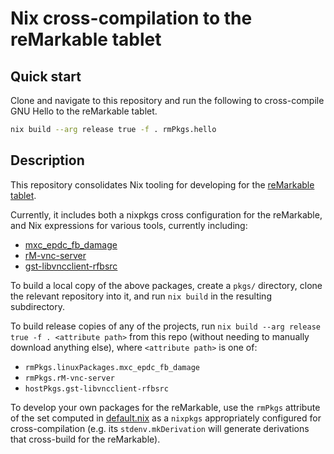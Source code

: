 # Nix cross-compilation to the reMarkable tablet

## Quick start
Clone and navigate to this repository and run the following to
cross-compile GNU Hello to the reMarkable tablet.

```sh
nix build --arg release true -f . rmPkgs.hello
```

## Description
This repository consolidates Nix tooling for developing for the
[reMarkable tablet](https://remarkable.com).

Currently, it includes both a nixpkgs cross configuration for the
reMarkable, and Nix expressions for various tools, currently
including:
- [mxc_epdc_fb_damage](https://github.com/peter-sa/mxc_epdc_fb_damage)
- [rM-vnc-server](https://github.com/peter-sa/rM-vnc-server)
- [gst-libvncclient-rfbsrc](https://github.com/peter-sa/gst-libvncclient-rfbsrc)

To build a local copy of the above packages, create a `pkgs/`
directory, clone the relevant repository into it, and run `nix build`
in the resulting subdirectory.

To build release copies of any of the projects, run `nix build --arg
release true -f . <attribute path>` from this repo (without needing to
manually download anything else), where `<attribute path>` is one of:
- `rmPkgs.linuxPackages.mxc_epdc_fb_damage`
- `rmPkgs.rM-vnc-server`
- `hostPkgs.gst-libvncclient-rfbsrc`

To develop your own packages for the reMarkable, use the `rmPkgs`
attribute of the set computed in [default.nix](./default.nix) as a
`nixpkgs` appropriately configured for cross-compilation (e.g. its
`stdenv.mkDerivation` will generate derivations that cross-build for
the reMarkable).
